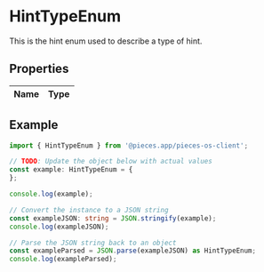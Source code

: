 
# HintTypeEnum

This is the hint enum used to describe a type of hint.

## Properties

Name | Type
------------ | -------------

## Example

```typescript
import { HintTypeEnum } from '@pieces.app/pieces-os-client';

// TODO: Update the object below with actual values
const example: HintTypeEnum = {
};

console.log(example);

// Convert the instance to a JSON string
const exampleJSON: string = JSON.stringify(example);
console.log(exampleJSON);

// Parse the JSON string back to an object
const exampleParsed = JSON.parse(exampleJSON) as HintTypeEnum;
console.log(exampleParsed);
```


